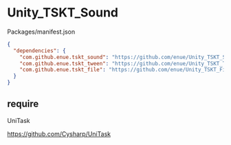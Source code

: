 # Unity_TSKT_Sound

Packages/manifest.json

```json
{
  "dependencies": {
    "com.github.enue.tskt_sound": "https://github.com/enue/Unity_TSKT_Sound.git",
    "com.github.enue.tskt_tween": "https://github.com/enue/Unity_TSKT_Tween.git",
    "com.github.enue.tskt_file": "https://github.com/enue/Unity_TSKT_File.git"
  }
}
```

## require
UniTask

https://github.com/Cysharp/UniTask

